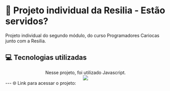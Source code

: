 # 📔 Projeto individual da Resilia - Estão servidos?
Projeto individual do segundo módulo, do curso Programadores Cariocas junto com a Resilia.

## 💻 Tecnologias utilizadas
<div align="center" style="display: inline_block">
Nesse projeto, foi utilizado Javascript.
<br>
<img align="center" src="https://img.shields.io/badge/JavaScript-F7DF1E?style=for-the-badge&logo=javascript&logoColor=black">
</div>
---          
🌐 Link para acessar o projeto: 
